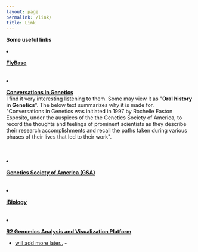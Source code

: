 ```yaml
---
layout: page
permalink: /link/
title: Link
---
```

<b> Some useful links</b><br>

<li>


<a href="http://flybase.org/"><b>FlyBase</b></a><br>



</li><br>

<li>

<a href="http://www.genestory.org/projectDev.html"><b>Conversations in Genetics</b></a><br>
I find it very interesting listening to them. Some may view it as "<b>Oral history in Genetics</b>". The below text summarizes why it is made for.<br> 
"Conversations in Genetics was initiated in 1997 by Rochelle Easton Esposito, under the auspices of the the Genetics Society of America, to record the thoughts and feelings of prominent scientists as they describe their research accomplishments and recall the paths taken during various phases of their lives that led to their work".<br><br>

</li><br>

<li>

<a href="https://genetics-gsa.org/about-gsa/"><b>Genetics Society of America (GSA)</b></a><br>

</li><br>

<li>

<a href="https://www.ibiology.org/"><b>iBiology</b></a><br>

</li><br>

<li>

<a href="https://hgserver1.amc.nl/cgi-bin/r2/main.cgi?open_page=login"><b>R2 Genomics Analysis and Visualization Platform</b></a><br>

<ul>
	<li><a href="will add more later..">will add more later..</a> - </li>
</ul>
